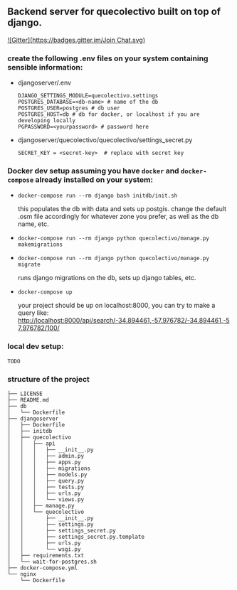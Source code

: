 ## Backend server for quecolectivo built on top of django.

[![Gitter](https://badges.gitter.im/Join Chat.svg)](https://gitter.im/quecolectivo/Lobby?utm_source=badge&utm_medium=badge&utm_campaign=pr-badge&utm_content=badge)


### create the following .env files on your system containing sensible information:

 - djangoserver/.env
 
    ```
   DJANGO_SETTINGS_MODULE=quecolectivo.settings
   POSTGRES_DATABASE=<db-name> # name of the db
   POSTGRES_USER=postgres # db user
   POSTGRES_HOST=db # db for docker, or localhost if you are developing locally
   PGPASSWORD=<yourpassword> # password here
   ```
   
- djangoserver/quecolectivo/quecolectivo/settings_secret.py

    ```
    SECRET_KEY = <secret-key>  # replace with secret key
    ```

### Docker dev setup assuming you have `docker` and `docker-compose` already installed on your system:
    
- `docker-compose run --rm django bash initdb/init.sh` 

    this populates the db with data and sets up postgis. change the default .osm file accordingly for whatever zone you prefer, as well as the db name, etc.
- `docker-compose run --rm django python quecolectivo/manage.py makemigrations`    
- `docker-compose run --rm django python quecolectivo/manage.py migrate`    

    runs django migrations on the db, sets up django tables, etc.
- `docker-compose up`

    your project should be up on localhost:8000, you can try to make a query like:
    [http://localhost:8000/api/search/-34.894461,-57.976782/-34.894461,-57.976782/100/](http://localhost:8000/api/search/-34.894461,-57.976782/-34.894461,-57.976782/100/)
  


### local dev setup:
    TODO

### structure of the project 
```
├── LICENSE
├── README.md
├── db
│   └── Dockerfile
├── djangoserver
│   ├── Dockerfile
│   ├── initdb
│   ├── quecolectivo
│   │   ├── api
│   │   │   ├── __init__.py
│   │   │   ├── admin.py
│   │   │   ├── apps.py
│   │   │   ├── migrations
│   │   │   ├── models.py
│   │   │   ├── query.py
│   │   │   ├── tests.py
│   │   │   ├── urls.py
│   │   │   └── views.py
│   │   ├── manage.py
│   │   └── quecolectivo
│   │       ├── __init__.py
│   │       ├── settings.py
│   │       ├── settings_secret.py
│   │       ├── settings_secret.py.template
│   │       ├── urls.py
│   │       └── wsgi.py
│   ├── requirements.txt
│   └── wait-for-postgres.sh
├── docker-compose.yml
└── nginx
    └── Dockerfile
```

